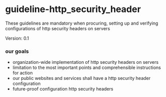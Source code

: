 # guideline-http_security_header
These guidelines are mandatory when procuring, setting up and verifying configurations of http security headers on servers

Version: 0.1

### our goals
- organization-wide implementation of http security headers on servers
- limitation to the most important points and comprehensible instructions for action
- our public websites and services shall have a http security header configuration
- future-proof configuration http security headers

